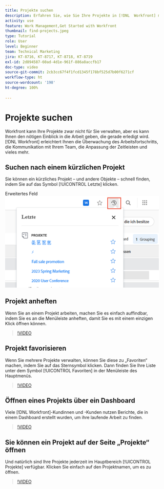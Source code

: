 ```yaml
---
title: Projekte suchen
description: Erfahren Sie, wie Sie Ihre Projekte in [!DNL  Workfront] mit Anheften, Favoriten, Dashboards und der Seite [!UICONTROL Projekte] suchen können.
activity: use
feature: Work Management,Get Started with Workfront
thumbnail: find-projects.jpeg
type: Tutorial
role: User
level: Beginner
team: Technical Marketing
jira: KT-8716, KT-8717, KT-8718, KT-8719
exl-id: 2d894587-60ad-4d1e-961f-886a8accfb17
doc-type: video
source-git-commit: 2cb3cc67f4f1fcd1345f178bf525d7b00f6271cf
workflow-type: ht
source-wordcount: '198'
ht-degree: 100%

---
```


# Projekte suchen

Workfront kann Ihre Projekte zwar nicht für Sie verwalten, aber es kann Ihnen den nötigen Einblick in die Arbeit geben, die gerade erledigt wird. [!DNL Workfront] erleichtert Ihnen die Überwachung des Arbeitsfortschritts, die Kommunikation mit Ihrem Team, die Anpassung der Zeitleisten und vieles mehr.

<!---
In this section, you will learn how to:

Find your projects in [!DNL Workfront]
Make your project visible to stakeholders
Find project communications
Use [!DNL Workfront] features when reviewing the task list to monitor project progress
--->

## Suchen nach einem kürzlichen Projekt

Sie können ein kürzliches Projekt – und andere Objekte – schnell finden, indem Sie auf das Symbol [!UICONTROL Letzte] klicken.

Erweitertes Feld ![[!UICONTROL Status] in Projektkopfzeile](assets/recents.png)

## Projekt anheften

Wenn Sie an einem Projekt arbeiten, machen Sie es einfach auffindbar, indem Sie es an die Menüleiste anheften, damit Sie es mit einem einzigen Klick öffnen können.

>[!VIDEO](https://video.tv.adobe.com/v/335038/?quality=12&learn=on)

## Projekt favorisieren

Wenn Sie mehrere Projekte verwalten, können Sie diese zu „Favoriten“ machen, indem Sie auf das Sternsymbol klicken. Dann finden Sie Ihre Liste unter dem Symbol [!UICONTROL Favoriten] in der Menüleiste des Hauptmenüs.

>[!VIDEO](https://video.tv.adobe.com/v/335039/?quality=12&learn=on)


## Öffnen eines Projekts über ein Dashboard

Viele [!DNL Workfront]-Kundinnen und -Kunden nutzen Berichte, die in einem Dashboard erstellt wurden, um ihre laufende Arbeit zu finden.

>[!VIDEO](https://video.tv.adobe.com/v/335041/?quality=12&learn=on)


## Sie können ein Projekt auf der Seite „Projekte“ öffnen

Und natürlich sind Ihre Projekte jederzeit im Hauptbereich [!UICONTROL Projekte] verfügbar. Klicken Sie einfach auf den Projektnamen, um es zu öffnen.

>[!VIDEO](https://video.tv.adobe.com/v/335040/?quality=12&learn=on)
